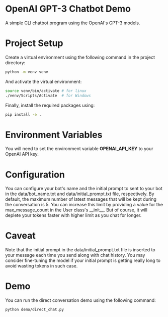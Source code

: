 # OpenAI GPT-3 Chatbot Demo
A simple CLI chatbot program using the OpenAI's GPT-3 models.

# Project Setup
Create a virtual environment using the following command in the project directory:

```bash
python -m venv venv
```

And activate the virtual environment:

```bash
source venv/bin/activate # for linux
./venv/Scripts/Activate  # for Windows
```

Finally, install the required packages using:

```bash
pip install -e .
```

# Environment Variables
You will need to set the environment variable **OPENAI_API_KEY** to your OpenAI API key.

# Configuration
You can configure your bot's name and the initial prompt to sent to your bot in the data/bot_name.txt and data/initial_prompt.txt file, respectively.
By default, the maximum number of latest messages that will be kept during the conversation is 5. You can increase this limit by providing a value for the max_message_count in the User class's \_\_init\_\_. But of course, it will deplete your tokens faster with higher limit as you chat for longer.

# Caveat
Note that the initial prompt in the data/initial_prompt.txt file is inserted to your message each time you send along with chat history. You may consider fine-tuning the model if your initial prompt is getting really long to avoid wasting tokens in such case.

# Demo
You can run the direct conversation demo using the following command:

```bash
python demo/direct_chat.py
```
